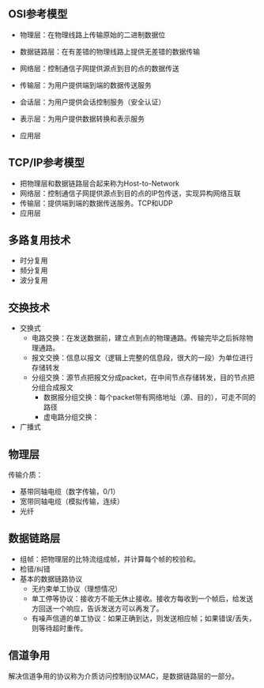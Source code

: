 ## OSI参考模型

- 物理层：在物理线路上传输原始的二进制数据位
- 数据链路层：在有差错的物理线路上提供无差错的数据传输
- 网络层：控制通信子网提供源点到目的点的数据传送
- 传输层：为用户提供端到端的数据传送服务

- 会话层：为用户提供会话控制服务（安全认证）
- 表示层：为用户提供数据转换和表示服务
- 应用层



## TCP/IP参考模型

- 把物理层和数据链路层合起来称为Host-to-Network
- 网络层：控制通信子网提供源点到目的点的IP包传送，实现异构网络互联
- 传输层：提供端到端的数据传送服务。TCP和UDP
- 应用层



## 多路复用技术

- 时分复用
- 频分复用
- 波分复用



## 交换技术

- 交换式
  - 电路交换：在发送数据前，建立点到点的物理通路。传输完毕之后拆除物理通路。
  - 报文交换：信息以报文（逻辑上完整的信息段，很大的一段）为单位进行存储转发
  - 分组交换：源节点把报文分成packet，在中间节点存储转发，目的节点把分组合成报文
    - 数据报分组交换：每个packet带有网络地址（源、目的），可走不同的路径
    - 虚电路分组交换：
- 广播式



## 物理层

传输介质：

- 基带同轴电缆（数字传输，0/1）
- 宽带同轴电缆（模拟传输，连续）
- 光纤



## 数据链路层

- 组帧：把物理层的比特流组成帧，并计算每个帧的校验和。
- 检错/纠错
- 基本的数据链路协议
  - 无约束单工协议（理想情况）
  - 单工停等协议：接收方不能无休止接收。接收方每收到一个帧后，给发送方回送一个响应，告诉发送方可以再发了。
  - 有噪声信道的单工协议：如果正确到达，则发送相应帧；如果错误/丢失，则等待超时重传。



## 信道争用

解决信道争用的协议称为介质访问控制协议MAC，是数据链路层的一部分。

